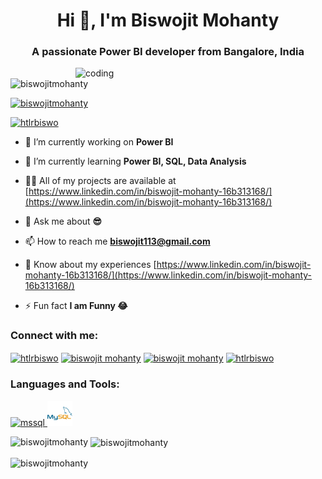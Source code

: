  <h1 align="center">Hi 👋, I'm Biswojit Mohanty</h1>
<h3 align="center">A passionate Power BI developer from Bangalore, India</h3>

<img align="right" alt="coding" width="400" src="https://user-images.githubusercontent.com/55389276/140866485-8fb1c876-9a8f-4d6a-98dc-08c4981eaf70.gif">

<p align="left"> <img src="https://komarev.com/ghpvc/?username=biswojitmohanty&label=Profile%20views&color=0e75b6&style=flat" alt="biswojitmohanty" /> </p>

<p align="left"> <a href="https://github.com/ryo-ma/github-profile-trophy"><img src="https://github-profile-trophy.vercel.app/?username=biswojitmohanty" alt="biswojitmohanty" /></a> </p>

<p align="left"> <a href="https://twitter.com/htlrbiswo" target="blank"><img src="https://img.shields.io/twitter/follow/htlrbiswo?logo=twitter&style=for-the-badge" alt="htlrbiswo" /></a> </p>

- 🔭 I’m currently working on **Power BI**

- 🌱 I’m currently learning **Power BI, SQL, Data Analysis**

- 👨‍💻 All of my projects are available at [https://www.linkedin.com/in/biswojit-mohanty-16b313168/](https://www.linkedin.com/in/biswojit-mohanty-16b313168/)

- 💬 Ask me about **😎**

- 📫 How to reach me **biswojit113@gmail.com**

- 📄 Know about my experiences [https://www.linkedin.com/in/biswojit-mohanty-16b313168/](https://www.linkedin.com/in/biswojit-mohanty-16b313168/)

- ⚡ Fun fact **I am Funny 😂**

<h3 align="left">Connect with me:</h3>
<p align="left">
<a href="https://twitter.com/htlrbiswo" target="blank"><img align="center" src="https://raw.githubusercontent.com/rahuldkjain/github-profile-readme-generator/master/src/images/icons/Social/twitter.svg" alt="htlrbiswo" height="30" width="40" /></a>
<a href="https://linkedin.com/in/biswojit mohanty" target="blank"><img align="center" src="https://raw.githubusercontent.com/rahuldkjain/github-profile-readme-generator/master/src/images/icons/Social/linked-in-alt.svg" alt="biswojit mohanty" height="30" width="40" /></a>
<a href="https://fb.com/biswojit mohanty" target="blank"><img align="center" src="https://raw.githubusercontent.com/rahuldkjain/github-profile-readme-generator/master/src/images/icons/Social/facebook.svg" alt="biswojit mohanty" height="30" width="40" /></a>
<a href="https://instagram.com/htlrbiswo" target="blank"><img align="center" src="https://raw.githubusercontent.com/rahuldkjain/github-profile-readme-generator/master/src/images/icons/Social/instagram.svg" alt="htlrbiswo" height="30" width="40" /></a>
</p>

<h3 align="left">Languages and Tools:</h3>
<p align="left"> <a href="https://www.microsoft.com/en-us/sql-server" target="_blank" rel="noreferrer"> <img src="https://www.svgrepo.com/show/303229/microsoft-sql-server-logo.svg" alt="mssql" width="40" height="40"/> </a> <a href="https://www.mysql.com/" target="_blank" rel="noreferrer"> <img src="https://raw.githubusercontent.com/devicons/devicon/master/icons/mysql/mysql-original-wordmark.svg" alt="mysql" width="40" height="40"/> </a> </p>

<p><img align="left" src="https://github-readme-stats.vercel.app/api/top-langs?username=biswojitmohanty&show_icons=true&locale=en&layout=compact" alt="biswojitmohanty" /></p>

<p>&nbsp;<img align="center" src="https://github-readme-stats.vercel.app/api?username=biswojitmohanty&show_icons=true&locale=en" alt="biswojitmohanty" /></p>

<p><img align="center" src="https://github-readme-streak-stats.herokuapp.com/?user=biswojitmohanty&" alt="biswojitmohanty" /></p>

